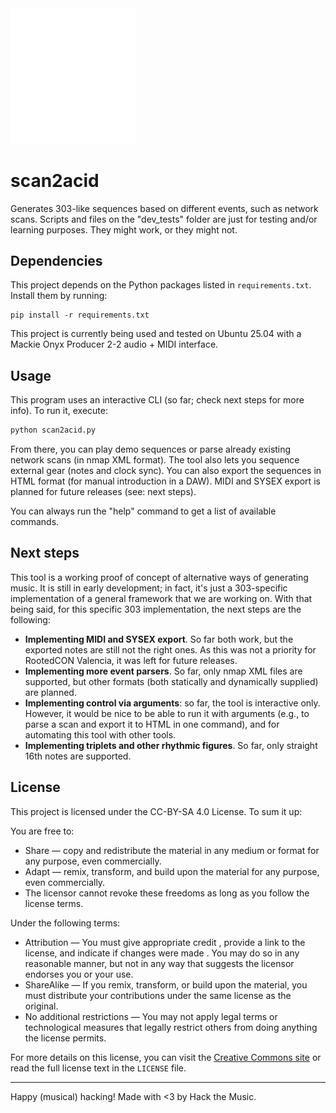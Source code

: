 <img src="assets/s2a_light.png" alt="scan2acid logo" width="200"/>

# scan2acid

Generates 303-like sequences based on different events, such as network scans.
Scripts and files on the "dev_tests" folder are just for testing and/or learning purposes. They might work, or they might not.

## Dependencies

This project depends on the Python packages listed in `requirements.txt`.
Install them by running: 
```
pip install -r requirements.txt
```

This project is currently being used and tested on Ubuntu 25.04 with a Mackie Onyx Producer 2-2 audio + MIDI interface.

## Usage

This program uses an interactive CLI (so far; check next steps for more info). To run it, execute:
```bash
python scan2acid.py
```
From there, you can play demo sequences or parse already existing network scans (in nmap XML format). The tool also lets you sequence external gear (notes and clock sync).
You can also export the sequences in HTML format (for manual introduction in a DAW). MIDI and SYSEX export is planned for future releases (see: next steps).

You can always run the "help" command to get a list of available commands.

## Next steps

This tool is a working proof of concept of alternative ways of generating music. It is still in early development; in fact, it's just a 303-specific implementation of a general framework that we are working on. With that being said, for this specific 303 implementation, the next steps are the following:
- **Implementing MIDI and SYSEX export**. So far both work, but the exported notes are still not the right ones. As this was not a priority for RootedCON Valencia, it was left for future releases.
- **Implementing more event parsers**. So far, only nmap XML files are supported, but other formats (both statically and dynamically supplied) are planned.
- **Implementing control via arguments**: so far, the tool is interactive only. However, it would be nice to be able to run it with arguments (e.g., to parse a scan and export it to HTML in one command), and for automating this tool with other tools.
- **Implementing triplets and other rhythmic figures**. So far, only straight 16th notes are supported. 

## License

This project is licensed under the CC-BY-SA 4.0 License. To sum it up:

You are free to:
- Share — copy and redistribute the material in any medium or format for any purpose, even commercially.
- Adapt — remix, transform, and build upon the material for any purpose, even commercially.
- The licensor cannot revoke these freedoms as long as you follow the license terms.

Under the following terms:
- Attribution — You must give appropriate credit , provide a link to the license, and indicate if changes were made . You may do so in any reasonable manner, but not in any way that suggests the licensor endorses you or your use.
- ShareAlike — If you remix, transform, or build upon the material, you must distribute your contributions under the same license as the original.
- No additional restrictions — You may not apply legal terms or technological measures that legally restrict others from doing anything the license permits.

For more details on this license, you can visit the [Creative Commons site](https://creativecommons.org/licenses/by-sa/4.0/) or read the full license text in the `LICENSE` file.

---

Happy (musical) hacking!
Made with <3 by Hack the Music.